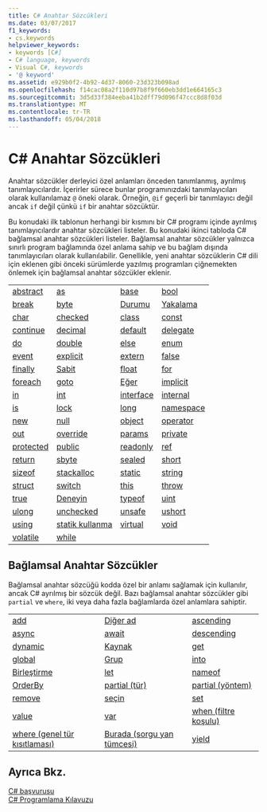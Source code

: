 ```yaml
---
title: C# Anahtar Sözcükleri
ms.date: 03/07/2017
f1_keywords:
- cs.keywords
helpviewer_keywords:
- keywords [C#]
- C# language, keywords
- Visual C#, keywords
- '@ keyword'
ms.assetid: e929b0f2-4b92-4d37-8060-23d323b098ad
ms.openlocfilehash: f14cac08a2f110d97b8f9f660eb3dd1e664165c3
ms.sourcegitcommit: 3d5d33f384eeba41b2dff79d096f47ccc8d8f03d
ms.translationtype: MT
ms.contentlocale: tr-TR
ms.lasthandoff: 05/04/2018
---
```

# <a name="c-keywords"></a>C# Anahtar Sözcükleri
Anahtar sözcükler derleyici özel anlamları önceden tanımlanmış, ayrılmış tanımlayıcılardır. İçerirler sürece bunlar programınızdaki tanımlayıcıları olarak kullanılamaz `@` öneki olarak. Örneğin, `@if` geçerli bir tanımlayıcı değil ancak `if` değil çünkü `if` bir anahtar sözcüktür.  
  
 Bu konudaki ilk tablonun herhangi bir kısmını bir C# programı içinde ayrılmış tanımlayıcılardır anahtar sözcükleri listeler. Bu konudaki ikinci tabloda C# bağlamsal anahtar sözcükleri listeler. Bağlamsal anahtar sözcükler yalnızca sınırlı program bağlamında özel anlama sahip ve bu bağlam dışında tanımlayıcıları olarak kullanılabilir. Genellikle, yeni anahtar sözcüklerin C# dili için eklenen gibi önceki sürümlerde yazılmış programları çiğnemekten önlemek için bağlamsal anahtar sözcükler eklenir.  
  
|||||  
|---|---|---|---|  
|[abstract](../../../csharp/language-reference/keywords/abstract.md)|[as](../../../csharp/language-reference/keywords/as.md)|[base](../../../csharp/language-reference/keywords/base.md)|[bool](../../../csharp/language-reference/keywords/bool.md)|  
|[break](../../../csharp/language-reference/keywords/break.md)|[byte](../../../csharp/language-reference/keywords/byte.md)|[Durumu](../../../csharp/language-reference/keywords/switch.md)|[Yakalama](../../../csharp/language-reference/keywords/try-catch.md)|  
|[char](../../../csharp/language-reference/keywords/char.md)|[checked](../../../csharp/language-reference/keywords/checked.md)|[class](../../../csharp/language-reference/keywords/class.md)|[const](../../../csharp/language-reference/keywords/const.md)|  
|[continue](../../../csharp/language-reference/keywords/continue.md)|[decimal](../../../csharp/language-reference/keywords/decimal.md)|[default](../../../csharp/language-reference/keywords/default.md)|[delegate](../../../csharp/language-reference/keywords/delegate.md)|  
|[do](../../../csharp/language-reference/keywords/do.md)|[double](../../../csharp/language-reference/keywords/double.md)|[else](../../../csharp/language-reference/keywords/if-else.md)|[enum](../../../csharp/language-reference/keywords/enum.md)|  
|[event](../../../csharp/language-reference/keywords/event.md)|[explicit](../../../csharp/language-reference/keywords/explicit.md)|[extern](../../../csharp/language-reference/keywords/extern.md)|[false](../../../csharp/language-reference/keywords/false.md)|  
|[finally](../../../csharp/language-reference/keywords/try-finally.md)|[Sabit](../../../csharp/language-reference/keywords/fixed-statement.md)|[float](../../../csharp/language-reference/keywords/float.md)|[for](../../../csharp/language-reference/keywords/for.md)|  
|[foreach](../../../csharp/language-reference/keywords/foreach-in.md)|[goto](../../../csharp/language-reference/keywords/goto.md)|[Eğer](../../../csharp/language-reference/keywords/if-else.md)|[implicit](../../../csharp/language-reference/keywords/implicit.md)|  
|[in](../../../csharp/language-reference/keywords/in.md)|[int](../../../csharp/language-reference/keywords/int.md)|[interface](../../../csharp/language-reference/keywords/interface.md)|[internal](../../../csharp/language-reference/keywords/internal.md)|
|[is](../../../csharp/language-reference/keywords/is.md)|[lock](../../../csharp/language-reference/keywords/lock-statement.md)|[long](../../../csharp/language-reference/keywords/long.md)|[namespace](../../../csharp/language-reference/keywords/namespace.md)|
|[new](../../../csharp/language-reference/keywords/new.md)|[null](../../../csharp/language-reference/keywords/null.md)|[object](../../../csharp/language-reference/keywords/object.md)|[operator](../../../csharp/language-reference/keywords/operator.md)|
|[out](../../../csharp/language-reference/keywords/out.md)|[override](../../../csharp/language-reference/keywords/override.md)|[params](../../../csharp/language-reference/keywords/params.md)|[private](../../../csharp/language-reference/keywords/private.md)|
|[protected](../../../csharp/language-reference/keywords/protected.md)|[public](../../../csharp/language-reference/keywords/public.md)|[readonly](../../../csharp/language-reference/keywords/readonly.md)|[ref](../../../csharp/language-reference/keywords/ref.md)|
|[return](../../../csharp/language-reference/keywords/return.md)|[sbyte](../../../csharp/language-reference/keywords/sbyte.md)|[sealed](../../../csharp/language-reference/keywords/sealed.md)|[short](../../../csharp/language-reference/keywords/short.md)||
[sizeof](../../../csharp/language-reference/keywords/sizeof.md)|[stackalloc](../../../csharp/language-reference/keywords/stackalloc.md)|[static](../../../csharp/language-reference/keywords/static.md)|[string](../../../csharp/language-reference/keywords/string.md)|
|[struct](../../../csharp/language-reference/keywords/struct.md)|[switch](../../../csharp/language-reference/keywords/switch.md)|[this](../../../csharp/language-reference/keywords/this.md)|[throw](../../../csharp/language-reference/keywords/throw.md)|
|[true](../../../csharp/language-reference/keywords/true.md)|[Deneyin](../../../csharp/language-reference/keywords/try-catch.md)|[typeof](../../../csharp/language-reference/keywords/typeof.md)|[uint](../../../csharp/language-reference/keywords/uint.md)|
|[ulong](../../../csharp/language-reference/keywords/ulong.md)|[unchecked](../../../csharp/language-reference/keywords/unchecked.md)|[unsafe](../../../csharp/language-reference/keywords/unsafe.md)|[ushort](../../../csharp/language-reference/keywords/ushort.md)|
|[using](../../../csharp/language-reference/keywords/using.md)|[statik kullanma](using-static.md)|[virtual](../../../csharp/language-reference/keywords/virtual.md)|[void](../../../csharp/language-reference/keywords/void.md)|
|[volatile](../../../csharp/language-reference/keywords/volatile.md)|[while](../../../csharp/language-reference/keywords/while.md)|

## <a name="contextual-keywords"></a>Bağlamsal Anahtar Sözcükler  
 Bağlamsal anahtar sözcüğü kodda özel bir anlamı sağlamak için kullanılır, ancak C# ayrılmış bir sözcük değil. Bazı bağlamsal anahtar sözcükler gibi `partial` ve `where`, iki veya daha fazla bağlamlarda özel anlamlara sahiptir.  
  
||||  
|---|---|---|  
|[add](../../../csharp/language-reference/keywords/add.md)|[Diğer ad](../../../csharp/language-reference/keywords/extern-alias.md)|[ascending](../../../csharp/language-reference/keywords/ascending.md)|  
|[async](../../../csharp/language-reference/keywords/async.md)|[await](../../../csharp/language-reference/keywords/await.md)|[descending](../../../csharp/language-reference/keywords/descending.md)|  
|[dynamic](../../../csharp/language-reference/keywords/dynamic.md)|[Kaynak](../../../csharp/language-reference/keywords/from-clause.md)|[get](../../../csharp/language-reference/keywords/get.md)|  
|[global](../../../csharp/language-reference/keywords/global.md)|[Grup](../../../csharp/language-reference/keywords/group-clause.md)|[into](../../../csharp/language-reference/keywords/into.md)|  
|[Birleştirme](../../../csharp/language-reference/keywords/join-clause.md)|[let](../../../csharp/language-reference/keywords/let-clause.md)|[nameof](nameof.md)|   
|[OrderBy](../../../csharp/language-reference/keywords/orderby-clause.md)|[partial (tür)](../../../csharp/language-reference/keywords/partial-type.md)|[partial (yöntem)](../../../csharp/language-reference/keywords/partial-method.md)|   
|[remove](../../../csharp/language-reference/keywords/remove.md)|[seçin](../../../csharp/language-reference/keywords/select-clause.md)|[set](../../../csharp/language-reference/keywords/set.md)|   
|[value](../../../csharp/language-reference/keywords/value.md)|[var](../../../csharp/language-reference/keywords/var.md)|[when (filtre koşulu)](when.md)|   
|[where (genel tür kısıtlaması)](../../../csharp/language-reference/keywords/where-generic-type-constraint.md)|[Burada (sorgu yan tümcesi)](../../../csharp/language-reference/keywords/where-clause.md)|[yield](../../../csharp/language-reference/keywords/yield.md)|  
  
## <a name="see-also"></a>Ayrıca Bkz.  
 [C# başvurusu](../../../csharp/language-reference/index.md)  
 [C# Programlama Kılavuzu](../../../csharp/programming-guide/index.md)
